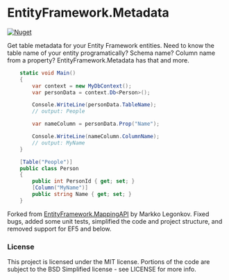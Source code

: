# EntityFramework.Metadata #
[![Nuget](https://img.shields.io/nuget/v/EntityFramework.Metadata.svg)](https://www.nuget.org/packages/EntityFramework.Metadata/)

Get table metadata for your Entity Framework entities.  Need to know the table name of your entity programatically?  Schema name?  Column name from a property?  EntityFramework.Metadata has that and more.

``` c#
    static void Main()
    {
        var context = new MyDbContext();
        var personData = context.Db<Person>();

        Console.WriteLine(personData.TableName);
		// output: People

		var nameColumn = personData.Prop("Name");

		Console.WriteLine(nameColumn.ColumnName);
		// output: MyName
    }

	[Table("People")]
	public class Person
	{
		public int PersonId { get; set; }
		[Column("MyName")]
		public string Name { get; set; }
	}
```

Forked from [EntityFramework.MappingAPI](https://efmappingapi.codeplex.com/) by Markko Legonkov.  Fixed bugs, added some unit tests, simplified the code and project structure, and removed support for EF5 and below.

### License ###
This project is licensed under the MIT license.  Portions of the code are subject to the BSD Simplified license - see LICENSE for more info.
